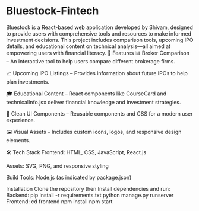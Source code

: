 # Bluestock-Fintech
Bluestock is a React-based web application developed by Shivam, designed to provide users with comprehensive tools and resources to make informed investment decisions. This project includes comparison tools, upcoming IPO details, and educational content on technical analysis—all aimed at empowering users with financial literacy.
🔧 Features
📊 Broker Comparison – An interactive tool to help users compare different brokerage firms.

📈 Upcoming IPO Listings – Provides information about future IPOs to help plan investments.

🎓 Educational Content – React components like CourseCard and technicalInfo.jsx deliver financial knowledge and investment strategies.

📁 Clean UI Components – Reusable components and CSS for a modern user experience.

🖼️ Visual Assets – Includes custom icons, logos, and responsive design elements.

🛠️ Tech Stack
Frontend: HTML, CSS, JavaScript, React.js

Assets: SVG, PNG, and responsive styling

Build Tools: Node.js (as indicated by package.json)

Installation
Clone the repository then Install dependencies and run:
Backend:
pip install -r requirements.txt
python manage.py runserver
Frontend:
cd frontend
npm install
npm start
